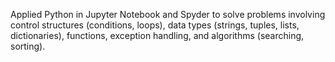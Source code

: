 Applied Python in Jupyter Notebook and Spyder to solve problems involving control structures (conditions, loops), data types (strings, tuples, lists, dictionaries), functions, exception handling, and algorithms (searching, sorting).
